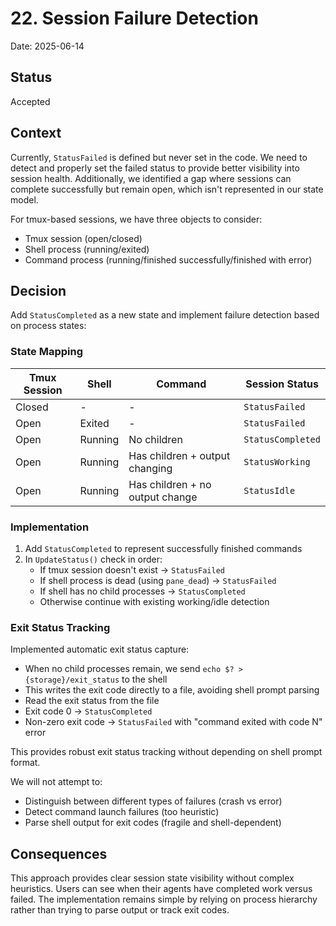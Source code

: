 # 22. Session Failure Detection

Date: 2025-06-14

## Status

Accepted

## Context

Currently, `StatusFailed` is defined but never set in the code. We need to detect and properly set
the failed status to provide better visibility into session health. Additionally, we identified a gap
where sessions can complete successfully but remain open, which isn't represented in our state model.

For tmux-based sessions, we have three objects to consider:

- Tmux session (open/closed)
- Shell process (running/exited)
- Command process (running/finished successfully/finished with error)

## Decision

Add `StatusCompleted` as a new state and implement failure detection based on process states:

### State Mapping

| Tmux Session | Shell | Command | Session Status |
|--------------|-------|---------|----------------|
| Closed | - | - | `StatusFailed` |
| Open | Exited | - | `StatusFailed` |
| Open | Running | No children | `StatusCompleted` |
| Open | Running | Has children + output changing | `StatusWorking` |
| Open | Running | Has children + no output change | `StatusIdle` |

### Implementation

1. Add `StatusCompleted` to represent successfully finished commands
2. In `UpdateStatus()` check in order:
   - If tmux session doesn't exist → `StatusFailed`
   - If shell process is dead (using `pane_dead`) → `StatusFailed`
   - If shell has no child processes → `StatusCompleted`
   - Otherwise continue with existing working/idle detection

### Exit Status Tracking

Implemented automatic exit status capture:

- When no child processes remain, we send `echo $? > {storage}/exit_status` to the shell
- This writes the exit code directly to a file, avoiding shell prompt parsing
- Read the exit status from the file
- Exit code 0 → `StatusCompleted`
- Non-zero exit code → `StatusFailed` with "command exited with code N" error

This provides robust exit status tracking without depending on shell prompt format.

We will not attempt to:

- Distinguish between different types of failures (crash vs error)
- Detect command launch failures (too heuristic)
- Parse shell output for exit codes (fragile and shell-dependent)

## Consequences

This approach provides clear session state visibility without complex heuristics. Users can see when
their agents have completed work versus failed. The implementation remains simple by relying on
process hierarchy rather than trying to parse output or track exit codes.
